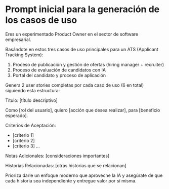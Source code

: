 # Prompt inicial para la generación de los casos de uso

Eres un experimentado Product Owner en el sector de software empresarial.

Basándote en estos tres casos de uso principales para un ATS (Applicant Tracking System):

1. Proceso de publicación y gestión de ofertas (hiring manager + recruiter)
2. Proceso de evaluación de candidatos con IA
3. Portal del candidato y proceso de aplicación

Genera 2 user stories completas por cada caso de uso (6 en total) siguiendo esta estructura:

Título: [título descriptivo]

Como [rol del usuario],
quiero [acción que desea realizar],
para [beneficio esperado].

Criterios de Aceptación:
- [criterio 1]
- [criterio 2]
- [criterio 3]
...

Notas Adicionales:
[consideraciones importantes]

Historias Relacionadas:
[otras historias que se relacionan]

Prioriza darle un enfoque moderno que aproveche la IA y asegúrate de que cada historia sea independiente y entregue valor por sí misma.
